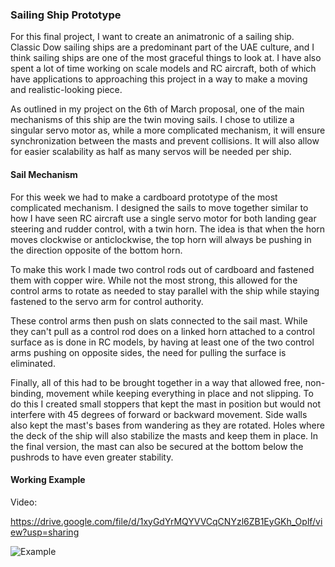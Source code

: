 ### Sailing Ship Prototype

For this final project, I want to create an animatronic of a sailing ship. Classic Dow sailing ships are a predominant part of the UAE culture, and I think sailing ships are one of the most graceful things to look at. I have also spent a lot of time working on scale models and RC aircraft, both of which have applications to approaching this project in a way to make a moving and realistic-looking piece. 

As outlined in my project on the 6th of March proposal, one of the main mechanisms of this ship are the twin moving sails. I chose to utilize a singular servo motor as, while a more complicated mechanism, it will ensure synchronization between the masts and prevent collisions. It will also allow for easier scalability as half as many servos will be needed per ship.

#### Sail Mechanism

For this week we had to make a cardboard prototype of the most complicated mechanism. I designed the sails to move together similar to how I have seen RC aircraft use a single servo motor for both landing gear steering and rudder control, with a twin horn. The idea is that when the horn moves clockwise or anticlockwise, the top horn will always be pushing in the direction opposite of the bottom horn.

To make this work I made two control rods out of cardboard and fastened them with copper wire. While not the most strong, this allowed for the control arms to rotate as needed to stay parallel with the ship while staying fastened to the servo arm for control authority. 

These control arms then push on slats connected to the sail mast. While they can't pull as a control rod does on a linked horn attached to a control surface as is done in RC models, by having at least one of the two control arms pushing on opposite sides, the need for pulling the surface is eliminated. 

Finally, all of this had to be brought together in a way that allowed free, non-binding, movement while keeping everything in place and not slipping. To do this I created small stoppers that kept the mast in position but would not interfere with 45 degrees of forward or backward movement. Side walls also kept the mast's bases from wandering as they are rotated. Holes where the deck of the ship will also stabilize the masts and keep them in place. In the final version, the mast can also be secured at the bottom below the pushrods to have even greater stability.

#### Working Example 

Video:

https://drive.google.com/file/d/1xyGdYrMQYVVCqCNYzl6ZB1EyGKh_Oplf/view?usp=sharing

![Example](https://drive.google.com/uc?export=view&id=11gdfCm4z4ePJQWJ_Uo1d3rTKTnxYmk3X)

